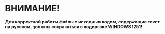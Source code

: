 # ВНИМАНИЕ!  

__Для корректной работы файлы с исходным кодом, содержащие текст на русском, должны сохраняться в кодировке WINDOWS 1251!__